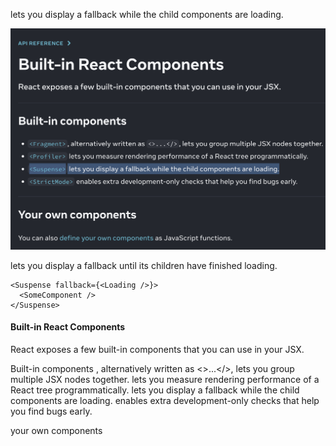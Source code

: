 <Suspense> lets you display a fallback while the child components are loading.

![alt text](image-24.png)

<Suspense>
<Suspense> lets you display a fallback until its children have finished loading.


```
<Suspense fallback={<Loading />}>
  <SomeComponent />
</Suspense>
```


#### Built-in React Components
React exposes a few built-in components that you can use in your JSX.

Built-in components 
<Fragment>, alternatively written as <>...</>, lets you group multiple JSX nodes together.
<Profiler> lets you measure rendering performance of a React tree programmatically.
<Suspense> lets you display a fallback while the child components are loading.
<StrictMode> enables extra development-only checks that help you find bugs early.

your own components 